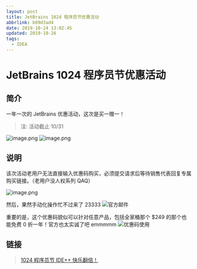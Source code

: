 ```yaml
---
layout: post
title: JetBrains 1024 程序员节优惠活动
abbrlink: b09d3ad4
date: 2019-10-24 13:02:45
updated: 2019-10-26
tags:
  - IDEA
---
```


# JetBrains 1024 程序员节优惠活动

## 简介

一年一次的 JetBrains 优惠活动，这次是买一赠一！

> 注: 活动截止 10/31

![image.png](https://i.loli.net/2019/10/24/b5AgNHKUhFmZ3xz.png)
![image.png](https://i.loli.net/2019/10/24/DVdJPEtZjwpQbiG.png)

## 说明

该次活动老用户无法直接输入优惠码购买，必须提交请求后等待销售代表回复专属购买链接。（老用户没人权系列 QAQ）

![image.png](https://i.loli.net/2019/10/24/gAKEG28p5erO4iM.png)

然后，果然手动化操作忙不过来了 23333
![官方邮件](https://cdn.jsdelivr.net/gh/rxliuli/img-bed/20191026114627.png)

重要的是，这个优惠码貌似可以针对任意产品，包括全家桶那个 \$249 的那个也能免费 0 折一年！官方也太实诚了吧 emmmmm
![优惠码使用](https://cdn.jsdelivr.net/gh/rxliuli/img-bed/20191026115028.png)

## 链接

> [1024 程序员节 IDE++ 快乐翻倍！](https://www.jetbrains.com/zh-cn/lp/programmers-day/?tdsourcetag=s_pcqq_aiomsg)
